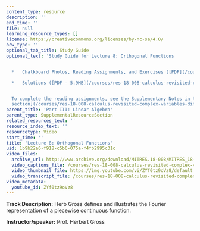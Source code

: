 ```yaml
---
content_type: resource
description: ''
end_time: ''
file: null
learning_resource_types: []
license: https://creativecommons.org/licenses/by-nc-sa/4.0/
ocw_type: ''
optional_tab_title: Study Guide
optional_text: 'Study Guide for Lecture 8: Orthogonal Functions


  *   Chalkboard Photos, Reading Assignments, and Exercises ([PDF](/courses/res-18-008-calculus-revisited-complex-variables-differential-equations-and-linear-algebra-fall-2011/resources/mitres_18_008_partiii_lec08))

  *   Solutions ([PDF - 5.9MB](/courses/res-18-008-calculus-revisited-complex-variables-differential-equations-and-linear-algebra-fall-2011/resources/mitres_18_008_partiii_sol08))


  To complete the reading assignments, see the Supplementary Notes in the [Study Materials
  section](/courses/res-18-008-calculus-revisited-complex-variables-differential-equations-and-linear-algebra-fall-2011/pages/study-materials).'
parent_title: 'Part III: Linear Algebra'
parent_type: SupplementalResourceSection
related_resources_text: ''
resource_index_text: ''
resourcetype: Video
start_time: ''
title: 'Lecture 8: Orthogonal Functions'
uid: 1b9b22a6-f918-c5b6-075a-f4fb2995c31c
video_files:
  archive_url: http://www.archive.org/download/MITRES.18-008/MITRES_18-008_Part3_lec8_300k.mp4
  video_captions_file: /courses/res-18-008-calculus-revisited-complex-variables-differential-equations-and-linear-algebra-fall-2011/bf33f88f0d5850afbd07ad783eb57ed0_ZYf0tz9oVz8.vtt
  video_thumbnail_file: https://img.youtube.com/vi/ZYf0tz9oVz8/default.jpg
  video_transcript_file: /courses/res-18-008-calculus-revisited-complex-variables-differential-equations-and-linear-algebra-fall-2011/ce644220afe5090bea10c929aeea6817_ZYf0tz9oVz8.pdf
video_metadata:
  youtube_id: ZYf0tz9oVz8
---
```


**Track Description:** Herb Gross defines and illustrates the Fourier representation of a piecewise continuous function.

**Instructor/speaker:** Prof. Herbert Gross

